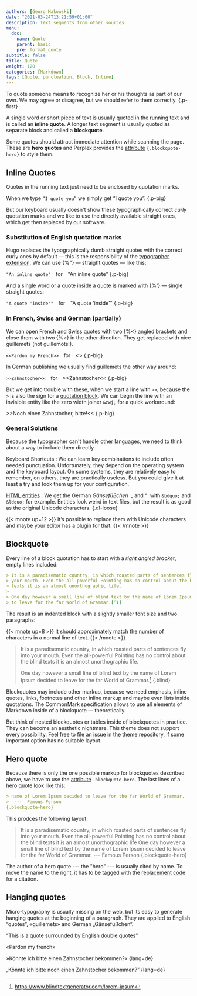 ```yaml
---
authors: [Georg Makowski]
date: "2021-03-24T13:21:59+01:00"
description: Text segments from other sources
menu:
  doc:
    name: Quote
    parent: basic
    pre: format_quote
subtitle: false
title: Quote
weight: 120
categories: [Markdown]
tags: [Quote, punctuation, Block, Inline]
---
```


To quote someone means to recognize her or his thoughts as part of our own. We may agree or disagree, but we should refer to them correctly.
{.p-first} <!--more-->

A single word or short piece of text is usually quoted in the running text and is called an **inline quote**. A longer text segment is usually quoted as separate block and called a **blockquote**.

Some quotes should attract immediate attention while scanning the page. These are **hero quotes** and Perplex provides the [attribute](/doc/attribute) `{.blockquote-hero}` to style them.

## Inline Quotes

Quotes in the running text just need to be enclosed by quotation marks.

When we type `“I quote you”` we simply get “I quote you”.
{.p-big}

But our keyboard usually doesn't show these typographically correct _curly_ quotation marks and we like to use the directly available straight ones, which get then replaced by our software.

### Substitution of English quotation marks

Hugo replaces the typographically dumb straight quotes with the correct curly ones by default — this is the responsibility of the  [typographer extension](/doc/extended/typographer). We can use {%"} — straight quotes — like this:

`"An inline quote"`&emsp;for&emsp;"An inline quote"
{.p-big}

And a single word or a quote inside a quote is marked with {%\'} — single straight quotes:

`"A quote 'inside'"`&emsp;for&emsp;"A quote 'inside'"
{.p-big}

### In French, Swiss and German (partially)

We can open French and Swiss quotes with two {%<} angled brackets and close them with two {%>} in the other direction. They get replaced with nice guillemets (not guillemots!).

`<<Pardon my French>>`&emsp;for&emsp;<<Pardon my French>>
{.p-big}

In German publishing we usually find guillemets the other way around:

`>>Zahnstocher<<`&emsp;for&emsp;>>Zahnstocher<<
{.p-big}

But we get into trouble with these, when we start a line with `>>`, because the `>` is also the sign for a [quotation block](#blockquote). We can begin the line with an invisible entity like the zero width joiner `&zwj;` for a quick workaround:

&zwj;>>Noch einen Zahnstocher, bitte!<<
{.p-big}

### General Solutions

Because the typographer can't handle other languages, we need to think about a way to include them directly

Keyboard Shortcuts
: We can learn key combinations to include often needed punctuation. Unfortunately, they depend on the operating system and the keyboard layout. On some systems, they are relatively easy to remember, on others, they are practically useless. But you could give it at least a try and look them up for your configuration.

[HTML entities](/doc/basic/specialchar)
: We get the German _Gänsefüßchen_&ensp;&bdquo;&nbsp;and&nbsp;&ldquo;&nbsp; with `&bdquo;` and `&ldquo;` for example. Entities look weird in text files, but the result is as good as the original Unicode characters.
{.dl-loose}

{{< mnote up=12 >}}
It’s possible to replace them with Unicode characters and maybe your editor has a plugin for that.
{{< /mnote >}}

## Blockquote

Every line of a block quotation has to start with a _right angled bracket_, empty lines  included:

```md
> It is a paradisematic country, in which roasted parts of sentences fly into
> your mouth. Even the all-powerful Pointing has no control about the blind
> texts it is an almost unorthographic life.
>
> One day however a small line of blind text by the name of Lorem Ipsum decided
> to leave for the far World of Grammar.[^1]
```

The result is an indented block with a slightly smaller font size and two paragraphs:

{{< mnote up=8 >}}
It should approximately match the number of characters in a normal line of text.
{{< /mnote >}}

> It is a paradisematic country, in which roasted parts of sentences fly into your mouth. Even the all-powerful Pointing has no control about the blind texts it is an almost unorthographic life.
>
> One day however a small line of blind text by the name of Lorem Ipsum decided to leave for the far World of Grammar.[^1]
{.blind}

Blockquotes may include other markup, because we need emphasis, inline quotes, links, footnotes and other inline markup and maybe even lists inside quotations. The CommonMark specification allows to use all elements of Markdown inside of a blockquote — theoretically.

But think of nested blockquotes or tables inside of blockquotes in practice. They can become an aesthetic nightmare. This theme does not support every possibility. Feel free to file an issue in the theme repository, if some important option has no suitable layout.

## Hero quote

Because there is only the one possible markup for blockquotes described above, we have to use the [attribute](/doc/attribute) `.blockquote-hero`. The last lines of a hero quote look like this:

```md
> name of Lorem Ipsum decided to leave for the far World of Grammar.
>  ---  Famous Person
{.blockquote-hero}
```

This prodces the following layout:
> It is a paradisematic country, in which roasted parts of sentences fly into your mouth. Even the all-powerful Pointing has no control about the blind texts it is an almost unorthographic life One day however a small line of blind text by the name of Lorem Ipsum decided to leave for the far World of Grammar.
>  ---  Famous Person
{.blockquote-hero}

The author of a hero quote --- the "hero" --- is usually cited by name. To move the name to the right, it has to be tagged with the [replacement code](/doc/replace) for a citation.

## Hanging quotes

Micro-typography is usually missing on the web, but its easy to generate hanging quotes at the beginning of a paragraph. They are applied to English “quotes”, «guillemets» and German „Gänsefüßchen“.

“This is a quote surrounded by English double quotes”

«Pardon my french»

»Könnte ich bitte einen Zahnstocher bekommen?«
{lang=de}

„Könnte ich bitte noch einen Zahnstocher bekommen?”
{lang=de}

[^1]: https://www.blindtextgenerator.com/lorem-ipsum
